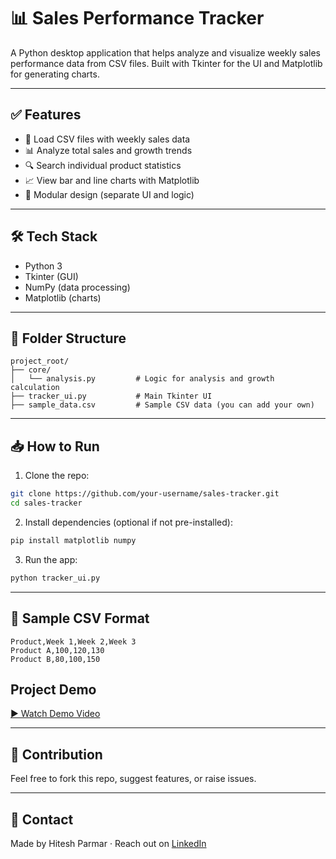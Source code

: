 # 📊 Sales Performance Tracker

A Python desktop application that helps analyze and visualize weekly sales performance data from CSV files. Built with Tkinter for the UI and Matplotlib for generating charts.

---

## ✅ Features

* 📁 Load CSV files with weekly sales data
* 📊 Analyze total sales and growth trends
* 🔍 Search individual product statistics
* 📈 View bar and line charts with Matplotlib
* 🧱 Modular design (separate UI and logic)

---

## 🛠️ Tech Stack

* Python 3
* Tkinter (GUI)
* NumPy (data processing)
* Matplotlib (charts)

---

## 📂 Folder Structure

```
project_root/
├── core/
│   └── analysis.py         # Logic for analysis and growth calculation
├── tracker_ui.py           # Main Tkinter UI
├── sample_data.csv         # Sample CSV data (you can add your own)
```

---

## 📥 How to Run

1. Clone the repo:

```bash
git clone https://github.com/your-username/sales-tracker.git
cd sales-tracker
```

2. Install dependencies (optional if not pre-installed):

```bash
pip install matplotlib numpy
```

3. Run the app:

```bash
python tracker_ui.py
```

---

## 🧪 Sample CSV Format

```
Product,Week 1,Week 2,Week 3
Product A,100,120,130
Product B,80,100,150
```
##  Project Demo

[▶ Watch Demo Video](https://drive.google.com/file/d/12qdGRyvAdZS-6lKkQB215lPIpGiTU1Ya/view?usp=drive_link)

---

## 🙌 Contribution

Feel free to fork this repo, suggest features, or raise issues.

---

## 📧 Contact

Made by Hitesh Parmar · Reach out on [LinkedIn](https://www.linkedin.com/in/hiteshparmar18/)
